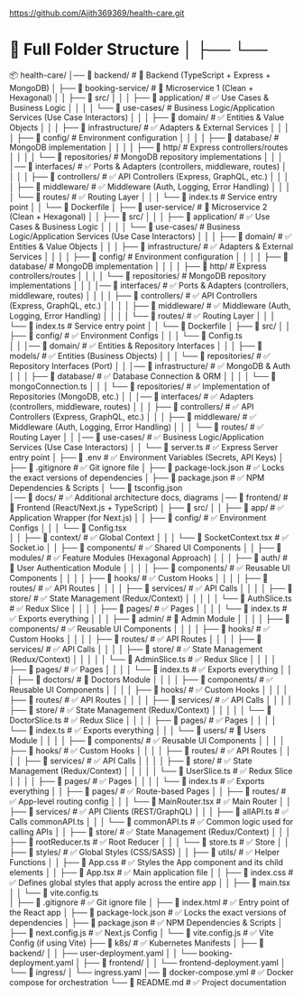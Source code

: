 https://github.com/Ajith369369/health-care.git

# **🔹 Full Folder Structure** │ ├── └──

📦 health-care/
│── 📂 backend/                         # 🎨 Backend (TypeScript + Express + MongoDB)
│   ├── 📂 booking-service/             # 🔹 Microservice 1 (Clean + Hexagonal)
│   │   ├── 📂 src/
│   │   │   ├── 📂 application/         # ✅ Use Cases & Business Logic
│   │   │   │   └── 📂 use-cases/       # Business Logic/Application Services (Use Case Interactors)
│   │   │   ├── 📂 domain/              # ✅ Entities & Value Objects
│   │   │   ├── 📂 infrastructure/      # ✅ Adapters & External Services
│   │   │   │   ├── 📂 config/          # Environment configuration
│   │   │   │   ├── 📂 database/        # MongoDB implementation
│   │   │   │   ├── 📂 http/            # Express controllers/routes
│   │   │   │   └── 📂 repositories/    # MongoDB repository implementations
│   │   │   │── 📂 interfaces/               # ✅ Ports & Adapters (controllers, middleware, routes)
│   │   │   │   ├── 📂 controllers/          # ✅ API Controllers (Express, GraphQL, etc.)
│   │   │   │   ├── 📂 middleware/           # ✅ Middleware (Auth, Logging, Error Handling)
│   │   │   │   └── 📂 routes/               # ✅ Routing Layer
│   │   │   └── 📄 index.ts             # Service entry point
│   │   └── 📄 Dockerfile
│   ├── 📂 user-service/                # 🔹 Microservice 2 (Clean + Hexagonal)
│   │   ├── 📂 src/
│   │   │   ├── 📂 application/         # ✅ Use Cases & Business Logic
│   │   │   │   └── 📂 use-cases/       # Business Logic/Application Services (Use Case Interactors)
│   │   │   ├── 📂 domain/              # ✅ Entities & Value Objects
│   │   │   ├── 📂 infrastructure/      # ✅ Adapters & External Services
│   │   │   │   ├── 📂 config/          # Environment configuration
│   │   │   │   ├── 📂 database/        # MongoDB implementation
│   │   │   │   ├── 📂 http/            # Express controllers/routes
│   │   │   │   └── 📂 repositories/    # MongoDB repository implementations
│   │   │   │── 📂 interfaces/               # ✅ Ports & Adapters (controllers, middleware, routes)
│   │   │   │   ├── 📂 controllers/          # ✅ API Controllers (Express, GraphQL, etc.)
│   │   │   │   ├── 📂 middleware/           # ✅ Middleware (Auth, Logging, Error Handling)
│   │   │   │   └── 📂 routes/               # ✅ Routing Layer
│   │   │   └── 📄 index.ts             # Service entry point
│   │   └── 📄 Dockerfile
│   ├── 📂 src/
│   │   ├── 📂 config/                   # ✅ Environment Configs
│   │   │   └── 📄 Config.ts       
│   │   │── 📂 domain/                   # ✅ Entities & Repository Interfaces
│   │   │   ├── 📂 models/               # ✅ Entities (Business Objects)
│   │   │   └── 📂 repositories/         # ✅ Repository Interfaces (Port)
│   │   │── 📂 infrastructure/           # ✅ MongoDB & Auth
│   │   │   ├── 📂 database/             # ✅ Database Connection & ORM
│   │   │   │   └── 📄 mongoConnection.ts
│   │   │   └── 📂 repositories/         # ✅ Implementation of Repositories (MongoDB, etc.)
│   │   │── 📂 interfaces/               # ✅ Adapters (controllers, middleware, routes)
│   │   │   ├── 📂 controllers/          # ✅ API Controllers (Express, GraphQL, etc.)
│   │   │   ├── 📂 middleware/           # ✅ Middleware (Auth, Logging, Error Handling)
│   │   │   └── 📂 routes/               # ✅ Routing Layer
│   │   │── 📂 use-cases/                # ✅ Business Logic/Application Services (Use Case Interactors)
│   │   └── 📄 server.ts                 # ✅ Express Server entry point
│   ├── 📄 .env                          # ✅ Environment Variables (Secrets, API Keys)
│   ├── 📄 .gitignore                    # ✅ Git ignore file
│   ├── 📄 package-lock.json             # ✅ Locks the exact versions of dependencies
│   ├── 📄 package.json                  # ✅ NPM Dependencies & Scripts
│   └── 📄 tsconfig.json                 
│── 📂 docs/                             # ✅ Additional architecture docs, diagrams
│── 📂 frontend/                         # 🎨 Frontend (React/Next.js + TypeScript)
│   ├── 📂 src/
│   │   ├── 📂 app/                      # ✅ Application Wrapper (for Next.js)
│   │   ├── 📂 config/                   # ✅ Environment Configs
│   │   │   └── 📄 Config.tsx            
│   │   ├── 📂 context/                  # ✅ Global Context
│   │   │   └── 📄 SocketContext.tsx     # ✅ Socket.io
│   │   ├── 📂 components/               # ✅ Shared UI Components
│   │   ├── 📂 modules/                  # ✅ Feature Modules (Hexagonal Approach)
│   │   │   ├── 📂 auth/                 # 🔹 User Authentication Module
│   │   │   │   ├── 📂 components/       # ✅ Reusable UI Components
│   │   │   │   ├── 📂 hooks/            # ✅ Custom Hooks
│   │   │   │   ├── 📂 routes/           # ✅ API Routes
│   │   │   │   ├── 📂 services/         # ✅ API Calls
│   │   │   │   ├── 📂 store/            # ✅ State Management (Redux/Context)
│   │   │   │   │   └── 📄 AuthSlice.ts  # ✅ Redux Slice
│   │   │   │   ├── 📂 pages/            # ✅ Pages
│   │   │   │   └── 📄 index.ts          # ✅ Exports everything
│   │   │   ├── 📂 admin/                # 🔹 Admin Module
│   │   │   │   ├── 📂 components/       # ✅ Reusable UI Components
│   │   │   │   ├── 📂 hooks/            # ✅ Custom Hooks
│   │   │   │   ├── 📂 routes/           # ✅ API Routes
│   │   │   │   ├── 📂 services/         # ✅ API Calls
│   │   │   │   ├── 📂 store/            # ✅ State Management (Redux/Context)
│   │   │   │   │   └── 📄 AdminSlice.ts # ✅ Redux Slice
│   │   │   │   ├── 📂 pages/            # ✅ Pages
│   │   │   │   └── 📄 index.ts          # ✅ Exports everything
│   │   │   ├── 📂 doctors/              # 🔹 Doctors Module
│   │   │   │   ├── 📂 components/       # ✅ Reusable UI Components
│   │   │   │   ├── 📂 hooks/            # ✅ Custom Hooks
│   │   │   │   ├── 📂 routes/           # ✅ API Routes
│   │   │   │   ├── 📂 services/         # ✅ API Calls
│   │   │   │   ├── 📂 store/            # ✅ State Management (Redux/Context)
│   │   │   │   │   └── 📄 DoctorSlice.ts # ✅ Redux Slice
│   │   │   │   ├── 📂 pages/            # ✅ Pages
│   │   │   │   └── 📄 index.ts          # ✅ Exports everything
│   │   │   └── 📂 users/                # 🔹 Users Module
│   │   │   │   ├── 📂 components/       # ✅ Reusable UI Components
│   │   │   │   ├── 📂 hooks/            # ✅ Custom Hooks
│   │   │   │   ├── 📂 routes/           # ✅ API Routes
│   │   │   │   ├── 📂 services/         # ✅ API Calls
│   │   │   │   ├── 📂 store/            # ✅ State Management (Redux/Context)
│   │   │   │   │   └── 📄 UserSlice.ts  # ✅ Redux Slice
│   │   │   │   ├── 📂 pages/            # ✅ Pages
│   │   │   │   └── 📄 index.ts          # ✅ Exports everything
│   │   ├── 📂 pages/                    # ✅ Route-based Pages
│   │   ├── 📂 routes/                   # ✅ App-level routing config
│   │   │   └── 📄 MainRouter.tsx        # ✅ Main Router
│   │   ├── 📂 services/                 # ✅ API Clients (REST/GraphQL)
│   │   │   ├── 📄 allAPI.ts             # ✅ Calls commonAPI.ts
│   │   │   └── 📄 commonAPI.ts          # ✅ Common logic used for calling APIs
│   │   ├── 📂 store/                    # ✅ State Management (Redux/Context)
│   │   │   ├── 📄 rootReducer.ts        # ✅ Root Reducer
│   │   │   └── 📄 store.ts              # ✅ Store
│   │   ├── 📂 styles/                   # ✅ Global Styles (CSS/SASS)
│   │   ├── 📂 utils/                    # ✅ Helper Functions
│   │   ├── 📄 App.css                   # ✅ Styles the App component and its child elements
│   │   ├── 📄 App.tsx                   # ✅ Main application file
│   │   ├── 📄 index.css                 # ✅ Defines global styles that apply across the entire app
│   │   ├── 📄 main.tsx                  
│   │   └── 📄 vite.config.ts           
│   ├── 📄 .gitignore                    # ✅ Git ignore file
│   ├── 📄 index.html                    # ✅ Entry point of the React app
│   ├── 📄 package-lock.json             # ✅ Locks the exact versions of dependencies
│   ├── 📄 package.json                  # ✅ NPM Dependencies & Scripts
│   ├── 📄 next.config.js                # ✅ Next.js Config
│   └── 📄 vite.config.js                # ✅ Vite Config (if using Vite)
├── 📂 k8s/                              # ✅ Kubernetes Manifests
│   ├── 📂 backend/
│   │   ├── user-deployment.yaml
│   │   └── booking-deployment.yaml
│   ├── 📂 frontend/
│   │   └── frontend-deployment.yaml
│   └── 📂 ingress/
│       └── ingress.yaml
│── 📄 docker-compose.yml                # ✅ Docker compose for orchestration
└── 📄 README.md                         # ✅ Project documentation

